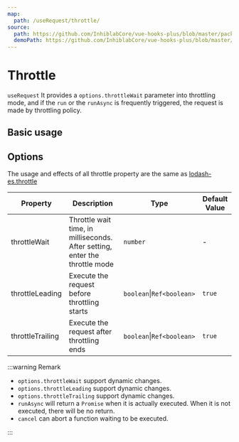 ```yaml
---
map:
  path: /useRequest/throttle/
source:
  path: https://github.com/InhiblabCore/vue-hooks-plus/blob/master/packages/hooks/src/useRequest/plugins/useThrottlePlugin.ts
  demoPath: https://github.com/InhiblabCore/vue-hooks-plus/blob/master/packages/hooks/src/useRequest/docs/throttle/demo/demo.vue
---
```


# Throttle

`useRequest` It provides a `options.throttleWait` parameter into throttling mode, and if the `run` or the `runAsync` is frequently triggered, the request is made by throttling policy.

## Basic usage

<demo src="./demo/demo.vue"
  language="vue"
  title=""
  desc="You can quickly enter text in the input box below to experience the effect"> </demo>

## Options

The usage and effects of all throttle property are the same as [lodash-es.throttle](https://www.lodash-esjs.com/docs/lodash-es.throttle/)

| Property | Description | Type | Default Value |
| --- | --- | --- | --- |
| throttleWait | Throttle wait time, in milliseconds. After setting, enter the throttle mode | `number` | - |
| throttleLeading | Execute the request before throttling starts | `boolean`\|`Ref<boolean>` | `true` |
| throttleTrailing | Execute the request after throttling ends | `boolean`\|`Ref<boolean>` | `true` |

:::warning Remark

- `options.throttleWait` support dynamic changes.
- `options.throttleLeading` support dynamic changes.
- `options.throttleTrailing` support dynamic changes.
- `runAsync` will return a `Promise` when it is actually executed. When it is not executed, there will be no return.
- `cancel` can abort a function waiting to be executed.

:::
